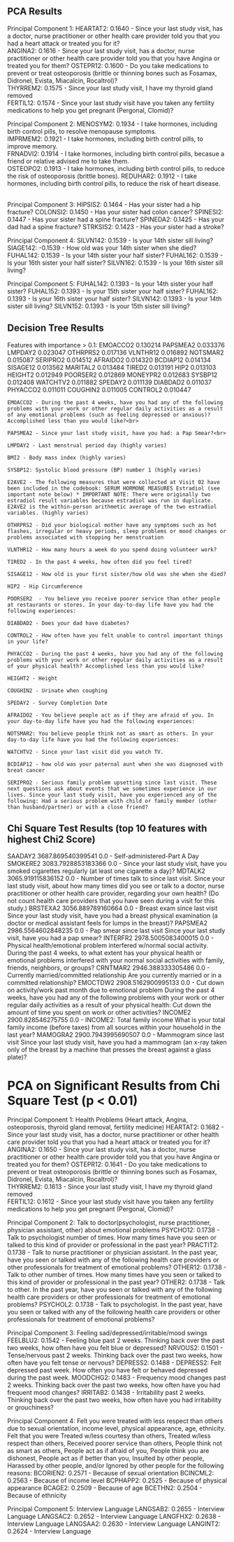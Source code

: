 

## PCA Results

Principal Component 1:
  HEARTAT2: 0.1640 - Since your last study visit, has a doctor, nurse practitioner or other health care provider told you that you had a heart attack or treated you for it? <br>
  ANGINA2: 0.1616 - Since your last study visit, has a doctor, nurse practitioner or other health care provider told you that you have Angina or treated you for them?
  OSTEPR12: 0.1600 - Do you take medications to prevent or treat osteoporosis (brittle or thinning bones such as Fosamax, Didronel, Evista, Miacalcin, Rocaltrol)?<br>
  THYRREM2: 0.1575 - Since your last study visit, I have my thyroid gland removed<br>
  FERTIL12: 0.1574 - Since your last study visit have you taken any fertility medications to help you get pregnant (Pergonal, Clomid)? <br>

Principal Component 2:
  MENOSYM2: 0.1934 - I take hormones, including birth control pills, to resolve menopause symptoms. <br>
  IMPRMEM2: 0.1921 - I take hormones, including birth control pills, to improve memory.<br>
  FRNADVI2: 0.1914 - I take hormones, including birth control pills, becasue a friend or relative advised me to take them. <br>
  OSTEOPO2: 0.1913 - I take hormones, including birth control pills, to reduce the risk of osteoporosis (brittle bones).
  REDUHAR2: 0.1912  - I take hormones, including birth control pills, to reduce the risk of heart disease. <br><br>

Principal Component 3: 
  HIPSIS2: 0.1464 - Has your sister had a hip fracture?
  COLONSI2: 0.1450 - Has your sister had colon cancer? 
  SPINESI2: 0.1447 - Has your sister had a spine fracture?
  SPINEDA2: 0.1425 - Has your dad had a spine fracture? 
  STRKSIS2: 0.1423 - Has your sister had a stroke?

Principal Component 4:
  SILVN142: 0.1539 - Is your 14th sister sill living?
  SIAGE142: -0.1539 - How old was your 14th sister when she died?
  FUHAL142: 0.1539 - Is your 14th sister your half sister?
  FUHAL162: 0.1539 - Is your 16th sister your half sister?
  SILVN162: 0.1539 - Is your 16th sister sill living?

Principal Component 5:
  FUHAL142: 0.1393 - Is your 14th sister your half sister?
  FUHAL152: 0.1393 - Is your 15th sister your half sister?
  FUHAL162: 0.1393  - Is your 16th sister your half sister?
  SILVN142: 0.1393 - Is your 14th sister sill living?
  SILVN152: 0.1393 - Is your 15th sister sill living?

  ## Decision Tree Results
Features with importance > 0.1:
EMOACCO2    0.130214
PAPSMEA2    0.033376
LMPDAY2     0.023047
OTHRPRS2    0.017136
VLNTHR12    0.016892
NOTSMAR2    0.015087
SERIPRO2    0.014512
AFRAIDO2    0.014320
BCDIAP12    0.014134
SISAGE12    0.013562
MARITAL2    0.013484
TIRED2      0.013191
HIP2        0.013103
HEIGHT2     0.012949
POORSER2    0.012869
MONEYPR2    0.012683
SYSBP12     0.012408
WATCHTV2    0.011882
SPEDAY2     0.011139
DIABDAD2    0.011037
PHYACCO2    0.011011
COUGHIN2    0.011005
CONTROL2    0.010447

    EMOACCO2 - During the past 4 weeks, have you had any of the following problems with your work or other regular daily activities as a result of any emotional problems (such as feeling depressed or anxious)? Accomplished less than you would like?<br>

    PAPSMEA2 - Since your last study visit, have you had: a Pap Smear?<br>

    LMPDAY2 - Last menstrual period day (highly varies)

    BMI2 - Body mass index (highly varies)

    SYSBP12: Systolic blood pressure (BP) number 1 (highly varies)

    E2AVE2 - The following measures that were collected at Visit 02 have been included in the codebook: SERUM HORMONE MEASURES Estradiol (see important note below) * IMPORTANT NOTE: There were originally two estradiol result variables because estradiol was run in duplicate. E2AVE2 is the within-person arithmetic average of the two estradiol variables. (highly varies)

    OTHRPRS2 - Did your biological mother have any symptoms such as hot flashes, irregular or heavy periods, sleep problems or mood changes or problems associated with stopping her menstruation

    VLNTHR12 - How many hours a week do you spend doing volunteer work? 

    TIRED2 - In the past 4 weeks, how often did you feel tired? 

    SISAGE12 - How old is your first sister/how old was she when she died?

    HIP2 - Hip Circumference

    POORSER2  - You believe you receive poorer service than other people at restaurants or stores. In your day-to-day life have you had the following experiences:

    DIABDAD2 - Does your dad have diabetes? 

    CONTROL2 - How often have you felt unable to control important things in your life?

    PHYACCO2 - During the past 4 weeks, have you had any of the following problems with your work or other regular daily activities as a result of your physical health? Accomplished less than you would like?
    
    HEIGHT2 - Height

    COUGHIN2 - Urinate when coughing

    SPEDAY2 - Survey Completion Date

    AFRAIDO2 - You believe people act as if they are afraid of you. In your day-to-day life have you had the following experiences:

    NOTSMAR2: You believe people think not as smart as others. In your day-to-day life have you had the following experiences:

    WATCHTV2 - Since your last visit did you watch TV. 

    BCDIAP12 - how old was your paternal aunt when she was diagnosed with breat cancer

    SERIPRO2 - Serious family problem upsetting since last visit. These next questions ask about events that we sometimes experience in our lives. Since your last study visit, have you experienced any of the following: Had a serious problem with child or family member (other than husband/partner) or with a close friend?

## Chi Square Test Results (top 10 features with highest Chi2 Score)

SAADAY2	3687.869540399541	0.0 - Self-administered-Part A Day
SMOKERE2	3083.7928853183366	0.0 - Since your last study visit, have you smoked cigarettes regularly (at least one cigarette a day)?
MDTALK2	3065.919115836152	0.0 - Number of times talk to since last visit. 
Since your last study visit, about how many times did you see or talk to a doctor, nurse practitioner or other health care provider, regarding your own health? (Do not count health care providers that you have seen during a visit for this study.)
BRSTEXA2	3056.889789160664	0.0 -  Breast exam since last visit
Since your last study visit, have you had a breast physical examination (a doctor or medical assistant feels for lumps in the breast)?
PAPSMEA2	2986.5564602848235	0.0 - Pap smear since last visit
Since your last study visit, have you had a pap smear?
INTERFR2	2978.5005083400015	0.0 - Physical health/emotional problem interfered w/normal social activity. During the past 4 weeks, to what extent has your physical health or emotional problems interfered with your normal social activities with family, friends, neighbors, or groups?
CRNTMAR2	2946.388333305486	0.0 -  Currently married/committed relationship
Are you currently married or in a committed relationship?
EMOCTDW2	2908.5162900995133	0.0 - Cut down on activity/work past month due to emotional problem
During the past 4 weeks, have you had any of the following problems with your work or other regular daily activities as a result of your physical health:
Cut down the amount of time you spent on work or other activities?
INCOME2	2900.828546275755	0.0 - INCOME2: Total family income
What is your total family income (before taxes) from all sources within your household in the last year?
MAMOGRA2	2900.7943995690507	0.0 - Mammogram since last visit
Since your last study visit, have you had a mammogram (an x-ray taken only of the breast by a machine that presses the breast against a glass plate)?


# PCA on Significant Results from Chi Square Test (p < 0.01)
Principal Component 1: Health Problems (Heart attack, Angina, osteoporosis, thyroid gland removal, fertility medicine)
  HEARTAT2: 0.1682 - Since your last study visit, has a doctor, nurse practitioner or other health care provider told you that you had a heart attack or treated you for it? <br>
  ANGINA2: 0.1650 - Since your last study visit, has a doctor, nurse practitioner or other health care provider told you that you have Angina or treated you for them?
  OSTEPR12: 0.1641 - Do you take medications to prevent or treat osteoporosis (brittle or thinning bones such as Fosamax, Didronel, Evista, Miacalcin, Rocaltrol)?<br>
  THYRREM2: 0.1613 - Since your last study visit, I have my thyroid gland removed<br>
  FERTIL12: 0.1612 - Since your last study visit have you taken any fertility medications to help you get pregnant (Pergonal, Clomid)? <br>

Principal Component 2: Talk to doctor(psychologist, nurse practitioner, physician assistant, other) about emotional problems
  PSYCHO12: 0.1738 - Talk to psychologist number of times. How many times have you seen or talked to this kind of provider or professional in the past year?
  PRACTIT2: 0.1738 - Talk to nurse practitioner or physician assistant. In the past year, have you seen or talked with any of the following health care providers or other professionals for treatment of emotional problems?
  OTHER12: 0.1738 - Talk to other number of times. How many times have you seen or talked to this kind of provider or professional in the past year?
  OTHER2: 0.1738 - Talk to other. In the past year, have you seen or talked with any of the following health care providers or other professionals for treatment of emotional problems?
  PSYCHOL2: 0.1738 - Talk to psychologist. In the past year, have you seen or talked with any of the following health care providers or other professionals for treatment of emotional problems?

Principal Component 3: Feeling sad/depressed/irritable/mood swings
  FEELBLU2: 0.1542 - Feeling blue past 2 weeks. Thinking back over the past two weeks, how often have you felt blue or depressed?
  NRVOUS2: 0.1501 - Tense/nervous past 2 weeks. Thinking back over the past two weeks, how often have you felt tense or nervous?
  DEPRESS2: 0.1488 - DEPRESS2: Felt depressed past week. How often you have felt or behaved depressed during the past week.
  MOODCHG2: 0.1483 - Frequency mood changes past 2 weeks. Thinking back over the past two weeks, how often have you had frequent mood changes?
  IRRITAB2: 0.1438 -  Irritability past 2 weeks. Thinking back over the past two weeks, how often have you had irritability or grouchiness?

Principal Component 4: Felt you were treated with less respect than others due to sexual orientation, income level, physical appearance, age, ethnicity.
    Felt that you were Treated w/less courtesy than others, Treated w/less respect than others, Received poorer service than others, People think not as smart as others, People act as if afraid of you, People think you are dishonest, People act as if better than you, Insulted by other people, Harassed by other people, and/or Ignored by other people for the following reasons:
  BCORIEN2: 0.2571 - Because of sexual orientation
  BCINCML2: 0.2563 - Because of income level
  BCPHAPP2: 0.2525 - Because of physical appearance
  BCAGE2: 0.2509 - Because of age
  BCETHN2: 0.2504 - Because of ethnicity

Principal Component 5: Interview Language 
  LANGSAB2: 0.2655 - Interview Language 
  LANGSAC2: 0.2652 - Interview Language 
  LANGFHX2: 0.2638 - Interview Language 
  LANGSAA2: 0.2630 - Interview Language 
  LANGINT2: 0.2624 - Interview Language 
